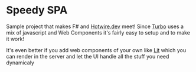 # Speedy SPA

Sample project that makes F# and [Hotwire.dev](https://hotwire.dev/) meet!
Since [Turbo](https://turbo.hotwire.dev/) uses a mix of javascript and Web Components it's fairly easy to setup and to make it work!

It's even better if you add web components of your own like [Lit]() which you can render in the server and let the UI handle all the stuff you need dynamicaly